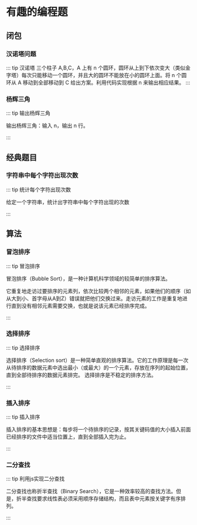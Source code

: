 # 有趣的编程题

## 闭包

### 汉诺塔问题

::: tip 汉诺塔
三个柱子 A,B,C，A 上有 n 个圆环，圆环从上到下依次变大（类似金字塔）每次只能移动一个圆环，并且大的圆环不能放在小的圆环上面。将 n 个圆环从 A 移动到全部移动到 C 给出方案。利用代码实现根据 n 来输出相应结果。
:::

<hideShow>
<template slot="example">

n = 1

    A -----> C

n = 2

    A -----> B
    A -----> C
    B -----> C

</template>
<template slot="answer">

```javascript
function move(n, a, b, c) {
  if (n === 1) {
    return console.log(a, ' ----->', c)
  }
  move(n - 1, a, c, b)
  move(1, a, b, c)
  move(n - 1, b, a, c)
}
move(3, 'A', 'B', 'C')
```

</template>
</hideShow>

### 杨辉三角
::: tip 输出杨辉三角

输出杨辉三角：输入 n，输出 n 行。

:::


<hideShow>
<template slot="example">

n = 1

    1

n = 3

    1
    1, 1
    1, 2, 1

</template>
<template slot="answer">

```javascript
function triangle(n) {
  let list = [1]
  let num = 0
  while (num < n) {
    console.log(list)
    const arr = []
    num++

    list.push(0)
    list.reduce((a, b, key) => {
      arr[key] = a + b
      return b
    }, 0)
    list = arr
  }
}
triangle(15)
```

</template>
</hideShow>

## 经典题目

### 字符串中每个字符出现次数

::: tip 统计每个字符出现次数

给定一个字符串，统计出字符串中每个字符出现的次数

:::
<hideShow>
<template slot="example">

str = '1122qqqe'

    1: 2,
    2: 2,
    q: 3,
    e: 1

</template>
<template slot="answer">

```javascript
let str = '1234qwer*)('
const obj = Array.prototype.reduce.call(str, (a, b) => {
  a[b] ? a[b]++ : a[b] = 1
  return a
}, {})
console.log(obj)
```

</template>
</hideShow>

## 算法

### 冒泡排序

::: tip 冒泡排序

冒泡排序（Bubble Sort），是一种计算机科学领域的较简单的排序算法。

它重复地走访过要排序的元素列，依次比较两个相邻的元素，如果他们的顺序（如从大到小、首字母从A到Z）错误就把他们交换过来。走访元素的工作是重复地进行直到没有相邻元素需要交换，也就是说该元素已经排序完成。

:::

<hideShow>
<template slot="example">

`<无>`

</template>
<template slot="answer">

```javascript
/**
 * 冒泡排序
 */
function bubbleSort(arr) {
  for (let i = 0; i < arr.length - 1; i++) {
    for (let j = 0; j < arr.length - i - 1; j++) {
      [arr[j], arr[j + 1]] =
        arr[j] > arr[j + 1] 
          ? [arr[j + 1], arr[j]] : [arr[j], arr[j + 1]]
    }
  }
  return arr
}
```

</template>
</hideShow>

### 选择排序

::: tip 选择排序

选择排序（Selection sort）是一种简单直观的排序算法。它的工作原理是每一次从待排序的数据元素中选出最小（或最大）的一个元素，存放在序列的起始位置，直到全部待排序的数据元素排完。 选择排序是不稳定的排序方法。

:::

<hideShow>
<template slot="example">

`<无>`

</template>
<template slot="answer">

```javascript
/**
 * 选择排序
 */
function selectionSort(arr) {
  for (let i = 0; i < arr.length - 1; i++) {
    for (let j = i + 1; j < arr.length; j++) {
      [arr[i], arr[j]] = arr[i] > arr[j] ? [arr[j], arr[i]] : [arr[i], arr[j]]
    }
  }
  return arr
}
```

</template>
</hideShow>

### 插入排序

::: tip 插入排序

插入排序的基本思想是：每步将一个待排序的记录，按其关键码值的大小插入前面已经排序的文件中适当位置上，直到全部插入完为止。

:::

<hideShow>
<template slot="example">

`<无>`

</template>
<template slot="answer">

```javascript
/**
 * 插入排序
 */
function insertSort(arr) {
  let tem,j
  for(let i = 0; i<arr.length; i++){
    j = i
    tem = arr[i]
    while(j>0&& arr[j-1]>tem){
      arr[j] = arr[j -1]
      j--
    }
    arr[j] = tem
  }
  return arr
}
```

</template>
</hideShow>

### 二分查找

::: tip 利用js实现二分查找

二分查找也称折半查找（Binary Search），它是一种效率较高的查找方法。但是，折半查找要求线性表必须采用顺序存储结构，而且表中元素按关键字有序排列。

:::

<hideShow>
<template slot="example">

`<无>`

</template>
<template slot="answer">

```javascript
function findArr(arr, val) {
  let low = 0
  let high = arr.length - 1
  while (low <= high) {
    let index = parseInt((low + high) / 2)
    let guess = arr[index]
    if (guess == val) return index
    if (guess > val) high = parseInt(index - 1)
    else low = index + 1
  }
  return -1
}
```

</template>
</hideShow>

